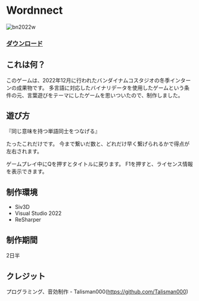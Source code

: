 # Wordnnect
![bn2022w](https://user-images.githubusercontent.com/43210554/211156190-49e7abff-5ada-4bfb-996c-f8975952695b.jpg)

### [ダウンロード](https://github.com/Talisman000/bn2022w/releases/download/1.0.0/Wordnnect100Win.zip)

## これは何？
このゲームは、2022年12月に行われたバンダイナムコスタジオの冬季インターンの成果物です。
多言語に対応したバイナリデータを使用したゲームという条件の元、言葉遊びをテーマにしたゲームを思いついたので、制作しました。

## 遊び方
『同じ意味を持つ単語同士をつなげる』

たったこれだけです。
今まで繋いだ数と、どれだけ早く繋げられるかで得点が左右されます。

ゲームプレイ中にQを押すとタイトルに戻ります。
F1を押すと、ライセンス情報を表示できます。

## 制作環境
- Siv3D
- Visual Studio 2022
- ReSharper

## 制作期間
2日半

## クレジット
プログラミング、音効制作 - Talisman000(https://github.com/Talisman000)
